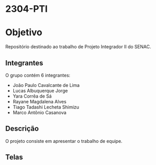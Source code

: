 # 2304-PTI

# Objetivo
Repositório destinado ao trabalho de Projeto Integrador II do SENAC. 

## Integrantes
O grupo contém 6 integrantes:

- João Paulo Cavalcante de Lima 
- Lucas Albuquerque Jorge 
- Yara Corrêa de Sá 
- Rayane Magdalena Alves 
- Tiago Tadashi Lecheta Shimizu 
- Marco Antônio Casanova 

## Descrição
O projeto consiste em apresentar o trabalho de equipe.

## Telas